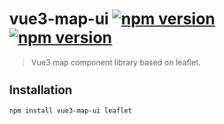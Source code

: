 # vue3-map-ui [![npm version](https://img.shields.io/npm/v/vue3-map-ui.svg)](https://npmjs.org/package/vue3-map-ui) [![npm version](https://img.shields.io/npm/dm/vue3-map-ui.svg)](https://npmjs.org/package/vue3-map-ui)

> Vue3 map component library based on leaflet.

## Installation

```bash
npm install vue3-map-ui leaflet
